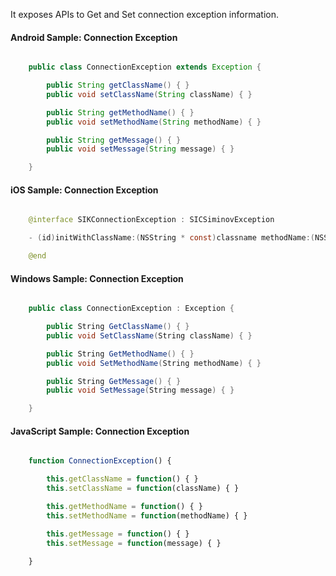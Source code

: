 It exposes APIs to Get and Set connection exception information.

#### Android Sample: Connection Exception

```java

    public class ConnectionException extends Exception {

        public String getClassName() { }
        public void setClassName(String className) { }

        public String getMethodName() { }
        public void setMethodName(String methodName) { }

        public String getMessage() { }
        public void setMessage(String message) { }

    }

```

#### iOS Sample: Connection Exception 


```java

    @interface SIKConnectionException : SICSiminovException

    - (id)initWithClassName:(NSString * const)classname methodName:(NSString * const)methodname message:(NSString * const)exceptionmessage;

    @end

```

#### Windows Sample: Connection Exception

```c#

    public class ConnectionException : Exception {

        public String GetClassName() { }
        public void SetClassName(String className) { }

        public String GetMethodName() { }
        public void SetMethodName(String methodName) { }

        public String GetMessage() { }
        public void SetMessage(String message) { }

    }

```

#### JavaScript Sample: Connection Exception

```javascript

    function ConnectionException() {

        this.getClassName = function() { }
        this.setClassName = function(className) { }

        this.getMethodName = function() { }
        this.setMethodName = function(methodName) { }

        this.getMessage = function() { }
        this.setMessage = function(message) { }

    }

```